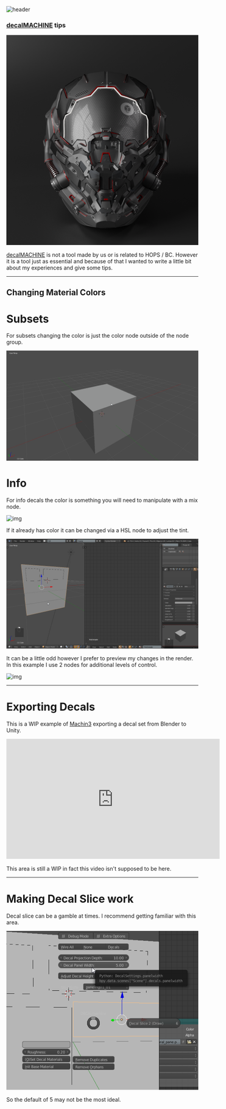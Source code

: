 ![header](img/banner.gif)

### [decalMACHINE](https://gumroad.com/l/DECALmachine#) tips

![img](img/DM/dd1.png)

[decalMACHINE](https://gumroad.com/l/DECALmachine#) is not a tool made by us or is related to HOPS / BC. However it is a tool just as essential and because of that I wanted to write a little bit about my experiences and give some tips.

---

## Changing Material Colors

# Subsets

For subsets changing the color is just the color node outside of the node group.

![img](img/DM/d1.gif)

# Info

For info decals the color is something you will need to manipulate with a mix node.

![img](img/DM/d2.gif)

If it already has color it can be changed via a HSL node to adjust the tint.

![img](img/DM/d3.gif)

It can be a little odd however I prefer to preview my changes in the render. In this example I use 2 nodes for additional levels of control.

![img](img/DM/d4.gif)

---

# Exporting Decals

This is a WIP example of [Machin3](https://twitter.com/machin3io) exporting a decal set from Blender to Unity.

<iframe width="560" height="315" src="https://www.youtube.com/embed/f6vvF21fQKc" frameborder="0" allowfullscreen></iframe>

This area is still a WIP in fact this video isn't supposed to be here.

---

# Making Decal Slice work

Decal slice can be a gamble at times. I recommend getting familiar with this area.

![img](img/DM/dd2.png)

So the default of 5 may not be the most ideal.
